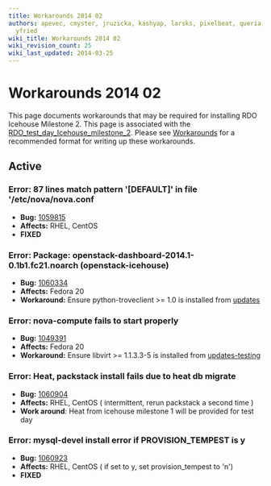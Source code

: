 ```yaml
---
title: Workarounds 2014 02
authors: apevec, cmyster, jruzicka, kashyap, larsks, pixelbeat, queria, whayutin,
  yfried
wiki_title: Workarounds 2014 02
wiki_revision_count: 25
wiki_last_updated: 2014-03-25
---
```


# Workarounds 2014 02

This page documents workarounds that may be required for installing RDO Icehouse Milestone 2. This page is associated with the [RDO_test_day_Icehouse_milestone_2](RDO_test_day_Icehouse_milestone_2). Please see [Workarounds](Workarounds) for a recommended format for writing up these workarounds.

## Active

### Error: 87 lines match pattern '\[DEFAULT\]' in file '/etc/nova/nova.conf

*   **Bug:** [1059815](https://bugzilla.redhat.com/show_bug.cgi?id=1059815)
*   **Affects:** RHEL, CentOS
*   **FIXED**

### Error: Package: openstack-dashboard-2014.1-0.1b1.fc21.noarch (openstack-icehouse)

*   **Bug:** [1060334](https://bugzilla.redhat.com/show_bug.cgi?id=1060334)
*   **Affects:** Fedora 20
*   **Workaround:** Ensure python-troveclient >= 1.0 is installed from [updates](https://admin.fedoraproject.org/updates/python-troveclient-1.0.3-1.fc20)

### Error: nova-compute fails to start properly

*   **Bug:** [1049391](https://bugzilla.redhat.com/show_bug.cgi?id=1049391)
*   **Affects:** Fedora 20
*   **Workaround:** Ensure libvirt >= 1.1.3.3-5 is installed from [updates-testing](https://admin.fedoraproject.org/updates/libvirt-1.1.3.3-5.fc20,openwsman-2.4.3-1.fc20)

### Error: Heat, packstack install fails due to heat db migrate

*   **Bug:** [1060904](https://bugzilla.redhat.com/show_bug.cgi?id=1060904)
*   **Affects:** RHEL, CentOS ( intermittent, rerun packstack a second time )
*   **Work around**: Heat from icehouse milestone 1 will be provided for test day

### Error: mysql-devel install error if PROVISION_TEMPEST is y

*   **Bug:** [1060923](https://bugzilla.redhat.com/show_bug.cgi?id=1060923)
*   **Affects:** RHEL, CentOS ( if set to y, set provision_tempest to 'n')
*   **FIXED**
